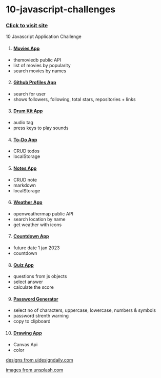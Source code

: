 # 10-javascript-challenges

<h3> <a href="https://celadon-blancmange-f3dbab.netlify.app/" target="_blank">Click to visit site</a> </h3>

10 Javascript Application Challenge

1. <h4> <a href="https://celadon-blancmange-f3dbab.netlify.app/movies-app/movies-app.html" target="_blank">Movies App</a> </h4>

-   themoviedb public API
-   list of movies by popularity
-   search movies by names

2. <h4> <a href="https://celadon-blancmange-f3dbab.netlify.app/github-profiles-app/github-profiles.html" target="_blank">Github Profiles App</a> </h4>

-   search for user
-   shows followers, following, total stars, repositories + links

3. <h4><a href="https://celadon-blancmange-f3dbab.netlify.app/drum-kit-app/drum-kit.html" target="_blank">Drum Kit App</a></h4>

-   audio tag
-   press keys to play sounds

4. <h4><a href="https://celadon-blancmange-f3dbab.netlify.app/todo-app/todo-app.html" target="_blank">To-Do App</a></h4>

-   CRUD todos
-   localStorage

5. <h4><a href="https://celadon-blancmange-f3dbab.netlify.app/notes-app/notes-app.html" target="_blank">Notes App</a></h4>

-   CRUD note
-   markdown
-   localStorage

6. <h4><a href="https://celadon-blancmange-f3dbab.netlify.app/weather-app/weather-app.html" target="_blank">Weather App</a></h4>

-   openweathermap public API
-   search location by name
-   get weather with icons


7. <h4><a href="https://celadon-blancmange-f3dbab.netlify.app/countdown-timer-app/countdown-timer.html" target="_blank">Countdown App</a></h4>

-   future date 1 jan 2023
-   countdown


8. <h4><a href="https://celadon-blancmange-f3dbab.netlify.app/quiz-app/quiz-app.html" target="_blank">Quiz App</a></h4>

-   questions from js objects
-   select answer
-   calculate the score


9. <h4><a href="https://celadon-blancmange-f3dbab.netlify.app/passoword-generator-app/password-generator.html" target="_blank">Password Generator</a></h4>

-   select no of characters, uppercase, lowercase, numbers & symbols
-   password strenth warning
-   copy to clipboard


10. <h4><a href="https://celadon-blancmange-f3dbab.netlify.app/drawing-app/drawing-app.html" target="_blank">Drawing App</a></h4>

-   Canvas Api
-   color


<p> <a href="https://uidesigndaily.com" target="_blank">designs from uidesigndaily.com</a> </p>
<p> <a href="https://unsplash.com/" target="_blank">images from unsplash.com</a> </p>


